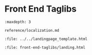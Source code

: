 # Front End Taglibs

```{toctree}
:maxdepth: 3

reference/localization.md
```

```{raw} html
:file: ../../landingpage_template.html
```

```{raw} html
:file: front-end-taglibs/landing.html
```
